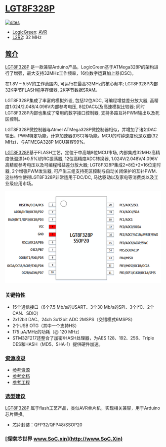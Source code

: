 ﻿# [LGT8F328P](https://github.com/SoCXin/LGT8F328P)

[![sites](http://182.61.61.133/link/resources/SoC.png)](http://www.SoC.Xin)

* [LogicGreen](http://www.lgtic.com/): [AVR](https://github.com/SoCXin/8051)
* [L2R2](https://github.com/SoCXin/Level): 32 MHz

## [简介](https://github.com/SoCXin/LGT8F328P/wiki)

[LGT8F328P](https://github.com/SoCXin/LGT8F328P) 是一款兼容Arduino产品，LogicGreen基于ATMega328P的架构进行了增强，最大支持32MHz工作频率，16位数字运算加上器(DSC)。

在1.8V – 5.5V的工作范围内, 可运行在最高32MHz的核心频率; LGT8F328P内部32K字节FLASH程序存储器, 2K字节数据SRAM。

LGT8F328P集成了丰富的模拟外设, 包括12位ADC, 可编程增益差分放大器, 高精度1.024/2.048/4.096V内部参考电压, 8位DAC以及高速模拟比较器; 同时LGT8F328P内部也集成了常用的数字接口控制器, 支持多路互补PWM输出以及死区控制。

LGT8F328P微控制器与Atmel ATMega328P微控制器相似，并增加了诸如DAC输出，PWM特定功能，计算加速器(DSC)等功能。MCU的时钟速度也是双倍(32 MHz)，与ATMEGA328P MCU兼容99%。

[LGT8F328P](https://github.com/SoCXin/LGT8F328P)基于FLASH工艺，定位于中高端8位MCU市场, 内部集成32MHz高精度低温漂(±0.5%)的RC振荡器, 12位高精度ADC转换器, 1.024V/2.048V/4.096V高精度参考电压以及可编程增益差分放大器; LGT8F328P集成2×8位+2×16位定时器, 2个增强PWM发生器, 可产生三组支持死区控制与自动关闭保护的互补PWM. 这些特性使得LGT8F328P非常适用于DC/DC, 马达驱动以及家电等消费类以及工业级应用市场。

[![sites](docs/package.png)](http://www.lgtic.com/lgt8fx8p/)

### 关键特性

* 15个通信接口（6个7.5 Mb/s的USART、3个30 Mb/s的SPI、3个I²C、2个CAN、SDIO）
* 2x12bit DAC、24ch 3x12bit ADC 2MSPS（交错模式6MSPS）
* 2个USB OTG（其中一个支持HS）
* 175 µA/MHz的功耗（@ 120 MHz）
* STM32F217还整合了加密/HASH处理器，为AES 128、192、256、Triple DES和HASH（MD5、SHA-1）提供硬件加速。

### [资源收录](https://github.com/SoCXin)

* [参考资源](src/)
* [参考文档](docs/)
* [参考工程](project/)

### [选型建议](https://github.com/SoCXin)

[LGT8F328P](https://github.com/SoCXin/LGT8F328P) 属于flash工艺产品，类似AVR单片机，实现相关兼容，用于Arduino芯片替换。

* 芯片封装：QFP32/QFP48/SSOP20

### [探索芯世界 www.SoC.xin](http://www.SoC.Xin)

